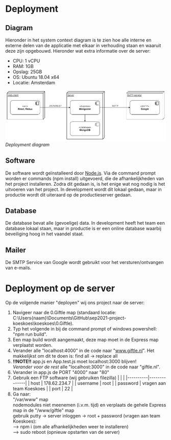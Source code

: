 # Deployment

## Diagram
Hieronder in het system context diagram is te zien hoe alle interne en externe delen van de applicatie met elkaar in verhouding staan en waaruit deze zijn opgebouwd. Hieronder wat extra informatie over de server:

- CPU: 1 vCPU
- RAM: 1GB
- Opslag: 25GB
- OS: Ubuntu 18.04 x64
- Locatie: Amsterdam

![system_context_diagram](assets/deployment/deployment_diagram.png "System Context diagram")\
*Deployment diagram*

## Software

De software wordt geïnstalleerd door [Node.js](https://nodejs.org/en/). Via de command prompt worden er commands (npm install) uitgevoerd, die de afhankelijkheden van het project installeren. Zodra dit gedaan is, is het enige wat nog nodig is het uitvoeren van het project. In development wordt dit lokaal gedaan, maar in productie wordt dit uiteraard op de productieserver gedaan.

## Database

De database bevat alle (gevoelige) data. In development heeft het team een database lokaal staan, maar in productie is er een online database waarbij beveiliging hoog in het vaandel staat.

## Mailer

De SMTP Service van Google wordt gebruikt voor het versturen/ontvangen van e-mails.

# Deployment op de server
Op de volgende manier "deployen" wij ons project naar de server:

1. Navigeer naar de 0.Giftle map (standaard locatie: C:\Users\{naam}\Documents\GitHub\sep2021-project-koeskoes\koeskoes\0.Giftle).
2. Typ het volgende in bij de command prompt of windows powershell: "npm run build".
3. Een map build wordt aangemaakt, deze map moet in de Express map verplaatst worden.
4. Verander alle "localhost:4000" in de code naar "www.giftle.nl". Het makkelijkst om dit te doen is: find all -> replace all
5. **!!NOTE!!** app.js en App.test.js moet localhost:3000 blijven! \
*Verander voor de rest* alle "localhost:3000" in de code naar "giftle.nl".
6. Verander in app.js de PORT "4000" naar "80"
7. Gebruik een FTP software (wij gebruiken filezilla)
   |          |              |
   |----------|--------------|
   | host     | 178.62.234.7 |
   | username | root         |
   | password | vragen aan team Koeskoes |
   | port     | 22           |
8. Ga naar: \
            "/var/www" map \
            nodemodules niet meenemen (i.v.m. tijd) en verplaats de gehele Express map in de "/www/giftle" map \
            gebruik putty -> server inloggen -> root + password (vragen aan team Koeskoes): \
            --> npm i (om alle afhankelijkheden weer te installeren) \
            --> sudo reboot (opnieuw opstarten van de server)

<!--
Intent

This section is used to describe the mapping between the software (e.g. containers) and the infrastructure. Sometimes this will be a simple one-to-one mapping (e.g. deploy a web application to a single web server) and at other times it will be more complex (e.g. deploy a web application across a number of servers in a server farm). This section answers the following types of questions:

• How and where is the software installed and configured?
• Is it clear how the software will be deployed across the infrastructure elements described in the infrastructure architecture section? (e.g. one-to-one mapping, multiple containers per server, etc)
• If this is still to be decided, what are the options and have they been documented?
• Is it understood how memory and CPU will be partitioned between the processes running on a single piece of infrastructure?
• Are any containers and/or components running in an active-active, active-passive, hot-standby, cold-standby, etc formation?
• Has the deployment and rollback strategy been defined?
• What happens in the event of a software or infrastructure failure?
• Is it clear how data is replicated across sites?
-->

